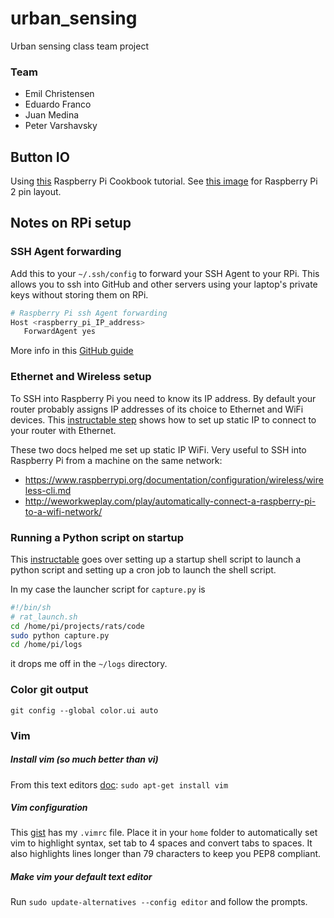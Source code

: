 # urban_sensing
Urban sensing class team project

### Team
- Emil Christensen
- Eduardo Franco
- Juan Medina
- Peter Varshavsky

## Button IO

Using [this](http://razzpisampler.oreilly.com/ch07.html) Raspberry Pi Cookbook tutorial. See [this image](http://www.megaleecher.net/sites/default/files/images/raspberry-pi-rev2-gpio-pinout.jpg) for Raspberry Pi 2 pin layout.


## Notes on RPi setup

### SSH Agent forwarding
Add this to your `~/.ssh/config` to forward your SSH Agent to your RPi. This allows you to ssh into GitHub and other servers using your laptop's private keys without storing them on RPi.

```bash
# Raspberry Pi ssh Agent forwarding
Host <raspberry_pi_IP_address>
   ForwardAgent yes
```
More info in this [GitHub guide](https://developer.github.com/guides/using-ssh-agent-forwarding/)

### Ethernet and Wireless setup
To SSH into Raspberry Pi you need to know its IP address. By default your router probably assigns IP addresses of its choice to Ethernet and WiFi devices. This [instructable step](http://www.instructables.com/id/Ultimate-Raspberry-Pi-Configuration-Guide/step11/Assigning-a-static-IP/) shows how to set up static IP to connect to your router with Ethernet.

These two docs helped me set up static IP WiFi. Very useful to SSH into Raspberry Pi from a machine on the same network:

- https://www.raspberrypi.org/documentation/configuration/wireless/wireless-cli.md
- http://weworkweplay.com/play/automatically-connect-a-raspberry-pi-to-a-wifi-network/

### Running a Python script on startup
This [instructable](http://www.instructables.com/id/Raspberry-Pi-Launch-Python-script-on-startup/?ALLSTEPS) goes over setting up a startup shell script to launch a python script and setting up a cron job to launch the shell script.

In my case the launcher script for `capture.py` is

```bash
#!/bin/sh
# rat_launch.sh
cd /home/pi/projects/rats/code
sudo python capture.py
cd /home/pi/logs
```

it drops me off in the `~/logs` directory.

### Color git output
`git config --global color.ui auto`

### Vim

##### Install vim (so much better than vi)
From this text editors [doc](https://www.raspberrypi.org/documentation/linux/usage/text-editors.md):
`sudo apt-get install vim`

##### Vim configuration
This [gist](https://gist.github.com/pvarsh/4e8a9c2bb1ef8d361894) has my `.vimrc` file. Place it in your `home` folder to automatically set vim to highlight syntax, set tab to 4 spaces and convert tabs to spaces. It also highlights lines longer than 79 characters to keep you PEP8 compliant.

##### Make vim your default text editor
Run `sudo update-alternatives --config editor` and follow the prompts.
